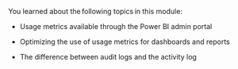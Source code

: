 You learned about the following topics in this module:

- Usage metrics available through the Power BI admin portal

- Optimizing the use of usage metrics for dashboards and reports

- The difference between audit logs and the activity log
